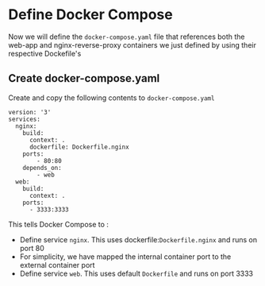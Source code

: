# Define Docker Compose 
Now we will define the `docker-compose.yaml` file that references both the web-app and nginx-reverse-proxy containers we just defined by using their respective Dockefile's

## Create docker-compose.yaml
Create and copy the following contents to `docker-compose.yaml`

```
version: '3'
services:
  nginx:
    build:
      context: .
      dockerfile: Dockerfile.nginx
    ports:
        - 80:80
    depends_on:
        - web
  web:
    build:
      context: .
    ports:
      - 3333:3333
```

This tells Docker Compose to :

* Define service `nginx`. This uses dockerfile:`Dockerfile.nginx` and runs on port 80
* For simplicity, we have mapped the internal container port to the external container port
* Define service `web`. This uses default `Dockerfile` and runs on port 3333
